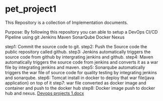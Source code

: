 # pet_project1
This Repository is a collection of Implementation documents.

Purpose:
By following this repository you can able to setup a DevOps CI/CD Pipeline using
git
Jenkins
Maven
SonarQube
Docker 
Nexus

step1: Commit the source code to git.
step2: Push the Source code the public repository called github.
step3: Jenkins automatically triggers the source code from github by intergrating jenkins and github.
step4: Maven automatically triggers the source code from jenkins and converts it as a war file by integrating jenkins and maven. 
step5: Sonarqube automatically triggers the war file of source code for quality testing by integrating jenkins and sonarqube.
step6: Tomcat install in docker to deploy that war file(java application) on top of it
step7: war file converted as docker image and container and  push to the docker hub
step8: Docker image push to docker hub and nexus.
[Devops projects 1.docx](https://github.com/premmano/pet_project1/files/8717665/Devops.projects.1.docx)
